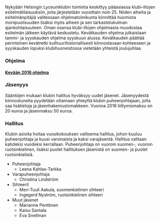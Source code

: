 
Nykyään Helsingin Lyceumklubin toiminta keskittyy pääasiassa klubi-iltojen esitelmätilaisuuksiin, joita järjestetään vuosittain noin 25. Niiden aiheita ja esitelmänpitäjiä valitessaan ohjelmatoimikunta kiinnittää huomiota monipuolisuuden lisäksi myös aiheen ja sen tarkastelukulman ajankohtaisuuteen. Oman osansa klubi-iltojen ohjelmasta muodostaa esitelmän jälkeen käytävä keskustelu. Kevätkauden ohjelma julkaistaan tammi- ja syyskauden ohjelma syyskuun alussa. Kevätkauden päättää perinteinen kevätretki kulttuurihistoriallisesti kiinnostavaan kohteeseen ja syyskauden lopuksi klubihuoneistossa vietetään yhteistä joulujuhlaa.

<h3 id="program">Ohjelma</h3>

####  [Kevään 2016 ohjelma](https://www.dropbox.com/s/qh08zlhgoip2xpa/LK%20ohjelma%20kev%C3%A4t2016.pdf?dl=0)
  

<h3 id="membership">Jäsenyys</h3>

Sääntöjen   mukaan klubin hallitus hyväksyy uudet jäsenet. Jäsenyydestä kiinnostuneita pyydetään ottamaan yhteyttä klubin puheenjohtajaan, jolta saa lisätietoja ja jäsenhakemuslomakkeen. Vuonna 2016 liittymismaksu on 20 euroa ja jäsenmaksu 50 euroa.    

<h3 id="administration">Hallitus</h3>

Klubin asioita hoitaa vuosikokouksen valitsema hallitus, johon kuuluu puheenjohtaja ja kuusi varsinaista ja kaksi varajäsentä. Hallitus valitaan kahdeksi vuodeksi kerrallaan. Puheenjohtaja on vuoroin suomen-, vuoroin ruotsinkielinen, lisäksi puolet hallituksen jäsenistä on suomen- ja puolet ruotsinkielisiä.

* Puheenjohtaja 
	* Leena Kahlas-Tarkka   
* Varapuheenjohtaja 
	* Christina Lindström 
* Sihteerit
	* Meri-Tuuli Aakula, suomenkielinen sihteeri
	* Ingegerd Nyström, ruotsinkielinen sihteeri 
* Muut jäsenet  
	* Marianne Penttinen
    * Kaisu Santala
	* Eva Snellman
